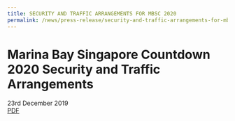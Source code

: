 ```yaml
---
title: SECURITY AND TRAFFIC ARRANGEMENTS FOR MBSC 2020
permalink: /news/press-release/security-and-traffic-arrangements-for-mbsc2020/
---
```


# **Marina Bay Singapore Countdown 2020 Security and Traffic Arrangements**
23rd December 2019
<br>
[PDF](/files/security-and-traffic-arrangements-for-mbsc2020.pdf)
